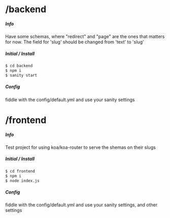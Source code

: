 # /backend

##### Info
Have some schemas, where "redirect" and "page" are the ones that matters for now. The field for 'slug' should be changed from 'text' to 'slug'

##### Initial / Install
```sh
$ cd backend
$ npm i
$ sanity start
```

##### Config
fiddle with the config/default.yml and use your sanity settings


# /frontend

##### Info
Test project for using koa/koa-router to serve the shemas on their slugs

##### Initial / Install
```sh
$ cd frontend
$ npm i
$ node index.js
```

##### Config
fiddle with the config/default.yml and use your sanity settings, and other settings